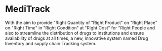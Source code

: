 # MediTrack
With the aim to provide "Right Quantity of "Right Product" on "Right Place" on "Right Time" in "Right Condition" at "Right Cost" for "Right People and also to streamline the distribution of drugs to institutions and ensure availability of drugs at all times, a new, Innovative system named Drug Inventory and supply chain Tracking system.
